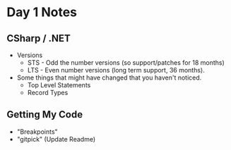 # Day 1 Notes

## CSharp / .NET

- Versions 
    - STS - Odd the number versions (so support/patches for 18 months)
    - LTS  - Even number versions (long term support, 36 months).
- Some things that might have changed that you haven't noticed.
    - Top Level Statements
    - Record Types

## Getting My Code
- "Breakpoints"
- "gitpick" (Update Readme)